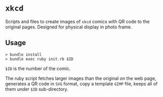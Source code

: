 # `xkcd`

Scripts and files to create images of `xkcd` comics with QR code to the
original pages. Designed for physical display in photo frame.

## Usage

```console
> bundle install
> bundle exec ruby init.rb $ID
```

`$ID` is the number of the comic.

The ruby script fetches larger images than the original on the web page,
generates a QR code in `SVG` format, copy a template `GIMP` file, keeps all of
them under `$ID` sub-directory.
